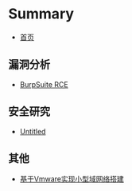 # Summary

* [首页](README.md)

## 漏洞分析
* [BurpSuite RCE](vuln-analysis/burpsuite-rce.md)

## 安全研究
* [Untitled](research/untitled.md)

## 其他
* [基于Vmware实现小型域网络搭建](others/vmware-based-implementation-of-small-domain-network-construction.md)

